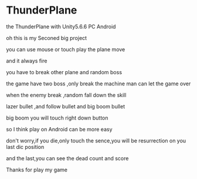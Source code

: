 # ThunderPlane
the ThunderPlane with Unity5.6.6 PC Android

oh this is my Seconed big project

you can use mouse or touch play the plane move

and it always fire 

you have to break other plane and random boss

the game have two boss ,only break the machine man can let the game over 

when the enemy break ,random fall down the skill

lazer bullet ,and follow bullet and big boom bullet

big boom you will touch right down button

so I think play on Android can be more easy

don't worry,if you die,only touch the sence,you will be resurrection on you last dic position

and the last,you can see the dead count and score 

Thanks for play my game

